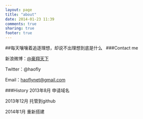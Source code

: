 ```yaml
---
layout: page
title: "about"
date: 2014-01-23 11:39
comments: true
sharing: true
footer: true
---
```



##每天嚷嚷着追逐理想，却说不出理想到底是什么
&nbsp;
###Contact me

新浪微博：[@豪翔天下](http://weibo.com/haoflynet)

Twitter：@haofly

Email：haoflynet@gmail.com
<td></td>
###History
2013年8月      申请域名

2013年12月         托管到github

2014年1月       重新搭建